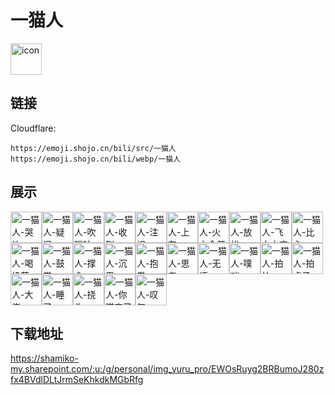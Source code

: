 # 一猫人
<img src="https://emoji.shojo.cn/bili/src/一猫人/icon.png" width="50" height="50" alt="icon">

## 链接
Cloudflare:
```
https://emoji.shojo.cn/bili/src/一猫人
https://emoji.shojo.cn/bili/webp/一猫人
```
## 展示
<img src="https://emoji.shojo.cn/bili/src/一猫人/一猫人-哭泣.png" width="50" height="50" alt="一猫人-哭泣"><img src="https://emoji.shojo.cn/bili/src/一猫人/一猫人-疑问.png" width="50" height="50" alt="一猫人-疑问"><img src="https://emoji.shojo.cn/bili/src/一猫人/一猫人-吹唢呐.png" width="50" height="50" alt="一猫人-吹唢呐"><img src="https://emoji.shojo.cn/bili/src/一猫人/一猫人-收到.png" width="50" height="50" alt="一猫人-收到"><img src="https://emoji.shojo.cn/bili/src/一猫人/一猫人-注视.png" width="50" height="50" alt="一猫人-注视"><img src="https://emoji.shojo.cn/bili/src/一猫人/一猫人-上车.png" width="50" height="50" alt="一猫人-上车"><img src="https://emoji.shojo.cn/bili/src/一猫人/一猫人-火力全开.png" width="50" height="50" alt="一猫人-火力全开"><img src="https://emoji.shojo.cn/bili/src/一猫人/一猫人-放松.png" width="50" height="50" alt="一猫人-放松"><img src="https://emoji.shojo.cn/bili/src/一猫人/一猫人-飞向太空.png" width="50" height="50" alt="一猫人-飞向太空"><img src="https://emoji.shojo.cn/bili/src/一猫人/一猫人-比心.png" width="50" height="50" alt="一猫人-比心"><img src="https://emoji.shojo.cn/bili/src/一猫人/一猫人-喝奶茶.png" width="50" height="50" alt="一猫人-喝奶茶"><img src="https://emoji.shojo.cn/bili/src/一猫人/一猫人-鼓掌.png" width="50" height="50" alt="一猫人-鼓掌"><img src="https://emoji.shojo.cn/bili/src/一猫人/一猫人-撑伞.png" width="50" height="50" alt="一猫人-撑伞"><img src="https://emoji.shojo.cn/bili/src/一猫人/一猫人-沉思.png" width="50" height="50" alt="一猫人-沉思"><img src="https://emoji.shojo.cn/bili/src/一猫人/一猫人-抱拳.png" width="50" height="50" alt="一猫人-抱拳"><img src="https://emoji.shojo.cn/bili/src/一猫人/一猫人-思考.png" width="50" height="50" alt="一猫人-思考"><img src="https://emoji.shojo.cn/bili/src/一猫人/一猫人-无语.png" width="50" height="50" alt="一猫人-无语"><img src="https://emoji.shojo.cn/bili/src/一猫人/一猫人-噗嗤.png" width="50" height="50" alt="一猫人-噗嗤"><img src="https://emoji.shojo.cn/bili/src/一猫人/一猫人-拍拍.png" width="50" height="50" alt="一猫人-拍拍"><img src="https://emoji.shojo.cn/bili/src/一猫人/一猫人-拍桌子.png" width="50" height="50" alt="一猫人-拍桌子"><img src="https://emoji.shojo.cn/bili/src/一猫人/一猫人-大佬.png" width="50" height="50" alt="一猫人-大佬"><img src="https://emoji.shojo.cn/bili/src/一猫人/一猫人-睡了.png" width="50" height="50" alt="一猫人-睡了"><img src="https://emoji.shojo.cn/bili/src/一猫人/一猫人-挠头.png" width="50" height="50" alt="一猫人-挠头"><img src="https://emoji.shojo.cn/bili/src/一猫人/一猫人-你猫来了.png" width="50" height="50" alt="一猫人-你猫来了"><img src="https://emoji.shojo.cn/bili/src/一猫人/一猫人-叹气.png" width="50" height="50" alt="一猫人-叹气">

## 下载地址

https://shamiko-my.sharepoint.com/:u:/g/personal/img_yuru_pro/EWOsRuyg2BRBumoJ280zfx4BVdlDLtJrmSeKhkdkMGbRfg